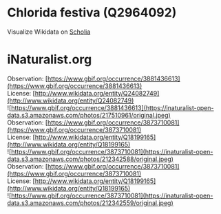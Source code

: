 
Chlorida festiva (Q2964092)
===========================
  
Visualize Wikidata on [Scholia](https://scholia.toolforge.org/taxon/Q2964092)
# iNaturalist.org
  
Observation: [https://www.gbif.org/occurrence/3881436613](https://www.gbif.org/occurrence/3881436613)  
License: [http://www.wikidata.org/entity/Q24082749](http://www.wikidata.org/entity/Q24082749)  
![https://www.gbif.org/occurrence/3881436613](https://inaturalist-open-data.s3.amazonaws.com/photos/217510961/original.jpeg)  
Observation: [https://www.gbif.org/occurrence/3873710081](https://www.gbif.org/occurrence/3873710081)  
License: [http://www.wikidata.org/entity/Q18199165](http://www.wikidata.org/entity/Q18199165)  
![https://www.gbif.org/occurrence/3873710081](https://inaturalist-open-data.s3.amazonaws.com/photos/212342588/original.jpeg)  
Observation: [https://www.gbif.org/occurrence/3873710081](https://www.gbif.org/occurrence/3873710081)  
License: [http://www.wikidata.org/entity/Q18199165](http://www.wikidata.org/entity/Q18199165)  
![https://www.gbif.org/occurrence/3873710081](https://inaturalist-open-data.s3.amazonaws.com/photos/212342559/original.jpeg)